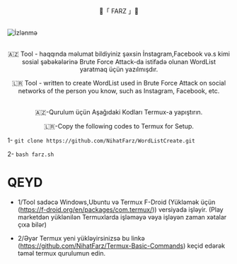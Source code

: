 <p align="center">
   🔱「 FARZ 」🔱
 <br>
 <br>
  
![İzlənmə](https://visitor-badge.laobi.icu/badge?page_id=nihatfarz.WordListCreate)
 <br>
 <br> 

 <p align="center">  
🇦🇿 Tool - haqqında məlumat bildiyiniz şəxsin İnstagram,Facebook və.s kimi sosial şəbəkələrinə Brute Force Attack-da istifadə olunan  WordList yaratmaq üçün yazılmışdır. 
<p align="center">  
🇱🇷 Tool - written to create WordList used in Brute Force Attack on social networks of the person you know, such as Instagram, Facebook, etc.  
 <br>
 <br>   


<p align="center"> 
🇦🇿-Qurulum üçün Aşağıdaki Kodları Termux-a yapıştırın.
<p align="center">
🇱🇷-Copy the following codes to Termux for Setup. 
 <br>
 
1- `git clone https://github.com/NihatFarz/WordListCreate.git`
  
  
2- `bash farz.sh`
 
  


# QEYD
* 1/Tool sadəcə Windows,Ubuntu və Termux F-Droid (Yükləmək üçün (https://f-droid.org/en/packages/com.termux/)) versiyada işləyir.
                                (Play marketdən yüklənilən Termuxlarda işləməyə vəya işləyən zaman xətalar çıxa bilər)
    <br>

* 2/Əyər Termux yeni yükləyirsinizsə bu linkə (https://github.com/NihatFarz/Termux-Basic-Commands) keçid edərək təməl termux qurulumun edin.
    <br>
